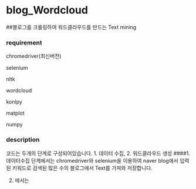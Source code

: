 # blog_Wordcloud
##블로그를 크롤링하여 워드클라우드를 만드는 Text mining
### requirement
chromedriver(최신버전)

selenium

nltk

wordcloud

konlpy

matplot

numpy
### description
코드는 두개의 단계로 구성되어있습니다. 1. 데이터 수집, 2. 워드클라우드 생성
####1. 데이터수집
단계에서는 chromedriver와 selenium을 이용하여 naver blog에서 입력된 키워드로 검색된 많은 수의 블로그에서 Text를 가져와 저장합니다.

2. 에서는 
